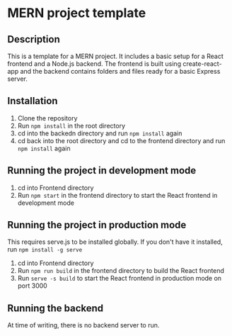 # MERN project template

## Description

This is a template for a MERN project. It includes a basic setup for a React frontend and a Node.js backend.
The frontend is built using create-react-app and the backend contains folders and files ready for a basic Express server.

## Installation

1. Clone the repository
2. Run `npm install` in the root directory
3. cd into the backedn directory and run `npm install` again
4. cd back into the root directory and cd to the frontend directory and run `npm install` again

## Running the project in development mode
1. cd into Frontend directory 
2. Run `npm start` in the frontend directory to start the React frontend in development mode

## Running the project in production mode

This requires serve.js to be installed globally. If you don't have it installed, run `npm install -g serve`
1. cd into Frontend directory
2. Run `npm run build` in the frontend directory to build the React frontend
3. Run `serve -s build` to start the React frontend in production mode on port 3000

## Running the backend

At time of writing, there is no backend server to run.